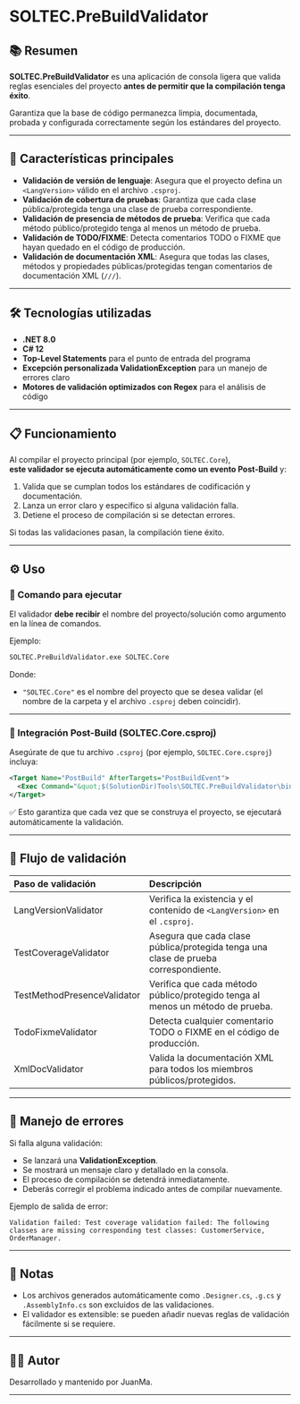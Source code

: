 # SOLTEC.PreBuildValidator

## 📚 Resumen

**SOLTEC.PreBuildValidator** es una aplicación de consola ligera que valida reglas esenciales del proyecto **antes de permitir que la compilación tenga éxito**.

Garantiza que la base de código permanezca limpia, documentada, probada y configurada correctamente según los estándares del proyecto.

---

## 🚀 Características principales

- **Validación de versión de lenguaje**: Asegura que el proyecto defina un `<LangVersion>` válido en el archivo `.csproj`.
- **Validación de cobertura de pruebas**: Garantiza que cada clase pública/protegida tenga una clase de prueba correspondiente.
- **Validación de presencia de métodos de prueba**: Verifica que cada método público/protegido tenga al menos un método de prueba.
- **Validación de TODO/FIXME**: Detecta comentarios TODO o FIXME que hayan quedado en el código de producción.
- **Validación de documentación XML**: Asegura que todas las clases, métodos y propiedades públicas/protegidas tengan comentarios de documentación XML (`///`).

---

## 🛠️ Tecnologías utilizadas

- **.NET 8.0**
- **C# 12**
- **Top-Level Statements** para el punto de entrada del programa
- **Excepción personalizada ValidationException** para un manejo de errores claro
- **Motores de validación optimizados con Regex** para el análisis de código

---

## 📋 Funcionamiento

Al compilar el proyecto principal (por ejemplo, `SOLTEC.Core`),  
**este validador se ejecuta automáticamente como un evento Post-Build** y:

1. Valida que se cumplan todos los estándares de codificación y documentación.
2. Lanza un error claro y específico si alguna validación falla.
3. Detiene el proceso de compilación si se detectan errores.

Si todas las validaciones pasan, la compilación tiene éxito.

---

## ⚙️ Uso

### 🎯 Comando para ejecutar

El validador **debe recibir** el nombre del proyecto/solución como argumento en la línea de comandos.

Ejemplo:

```bash
SOLTEC.PreBuildValidator.exe SOLTEC.Core
```

Donde:
- `"SOLTEC.Core"` es el nombre del proyecto que se desea validar (el nombre de la carpeta y el archivo `.csproj` deben coincidir).

---

### 📄 Integración Post-Build (SOLTEC.Core.csproj)

Asegúrate de que tu archivo `.csproj` (por ejemplo, `SOLTEC.Core.csproj`) incluya:

```xml
<Target Name="PostBuild" AfterTargets="PostBuildEvent">
  <Exec Command="&quot;$(SolutionDir)Tools\SOLTEC.PreBuildValidator\bin\Debug\net8.0\SOLTEC.PreBuildValidator.exe&quot; SOLTEC.Core" />
</Target>
```

✅ Esto garantiza que cada vez que se construya el proyecto, se ejecutará automáticamente la validación.

---

## 📑 Flujo de validación

| Paso de validación | Descripción |
|:---|:---|
| LangVersionValidator | Verifica la existencia y el contenido de `<LangVersion>` en el `.csproj`. |
| TestCoverageValidator | Asegura que cada clase pública/protegida tenga una clase de prueba correspondiente. |
| TestMethodPresenceValidator | Verifica que cada método público/protegido tenga al menos un método de prueba. |
| TodoFixmeValidator | Detecta cualquier comentario TODO o FIXME en el código de producción. |
| XmlDocValidator | Valida la documentación XML para todos los miembros públicos/protegidos. |

---

## 🛑 Manejo de errores

Si falla alguna validación:

- Se lanzará una **ValidationException**.
- Se mostrará un mensaje claro y detallado en la consola.
- El proceso de compilación se detendrá inmediatamente.
- Deberás corregir el problema indicado antes de compilar nuevamente.

Ejemplo de salida de error:

```plaintext
Validation failed: Test coverage validation failed: The following classes are missing corresponding test classes: CustomerService, OrderManager.
```

---

## 📢 Notas

- Los archivos generados automáticamente como `.Designer.cs`, `.g.cs` y `.AssemblyInfo.cs` son excluidos de las validaciones.
- El validador es extensible: se pueden añadir nuevas reglas de validación fácilmente si se requiere.

---

## 👨‍💻 Autor

Desarrollado y mantenido por JuanMa.

---
